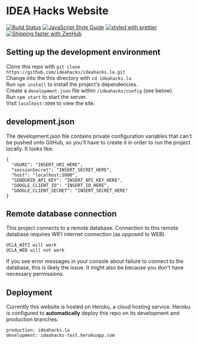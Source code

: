 # IDEA Hacks Website

[![Build Status](https://travis-ci.org/ideahacks/ideahacks.la.svg?branch=development)](https://travis-ci.org/ideahacks/ideahacks.la)
[![JavaScript Style Guide](https://img.shields.io/badge/code_style-standard-brightgreen.svg)](https://standardjs.com)
[![styled with prettier](https://img.shields.io/badge/styled_with-prettier-ff69b4.svg)](https://github.com/prettier/prettier)
[![Shipping faster with ZenHub](https://raw.githubusercontent.com/ZenHubIO/support/master/zenhub-badge.png)](https://zenhub.com)

## Setting up the development environment

Clone this repo with `git clone https://github.com/ideahacks/ideahacks.la.git`  
Change into the this directory with `cd ideahacks.la`  
Run `npm install` to install the project's dependencies.  
Create a `development.json` file within `/ideahacks/config` (see below)  
Run `npm start` to start the server.  
Visit `localhost:3000` to view the site.

## development.json

The development.json file contains private configuration variables that can't
be pushed onto GitHub, so you'll have to create it in order to run the project
locally. It looks like:

```
{
  "dbURI": "INSERT_URI_HERE",
  "sessionSecret": "INSERT_SECRET_HERE",
  "host": "localhost:3000",
  "SENDGRID_API_KEY": "INSERT_API_KEY_HERE",
  "GOOGLE_CLIENT_ID": "INSERT_ID_HERE",
  "GOOGLE_CLIENT_SECRET": "INSERT_SECRET_HERE"
}
```

## Remote database connection

This project connects to a remote database. Connection to this remote database
requires WIFI internet connection (as opposed to WEB).

```
UCLA_WIFI will work
UCLA_WEB will not work
```

If you see error messages in your console about failure to connect to the database, this is likely the issue. It might also be because you don't have
necessary permissions.

## Deployment

Currently this website is hosted on Heroku, a cloud hosting service. Heroku
is configured to **automatically** deploy this repo on its development and production
branches.

```
production: ideahacks.la
development: ideahacks-test.herokuapp.com
```
